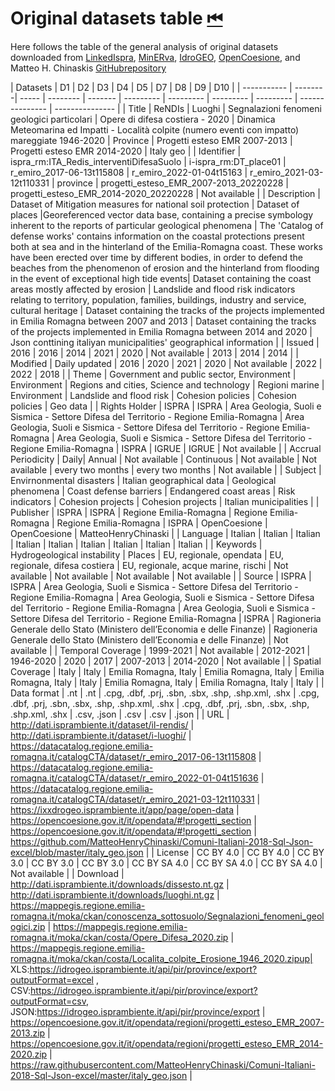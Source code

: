 # Original datasets table [⏮](README.md)



Here follows the table of the general analysis of original datasets downloaded from [LinkedIspra](http://dati.isprambiente.it/), [MinERva](https://datacatalog.regione.emilia-romagna.it/catalogCTA/dataset), [IdroGEO](https://idrogeo.isprambiente.it/app/page/open-data), [OpenCoesione](https://opencoesione.gov.it/it/), and Matteo H. Chinaskis [GitHubrepository](https://github.com/MatteoHenryChinaski/Comuni-Italiani-2018-Sql-Json-excel)


| Datasets | D1 | D2 | D3 | D4 | D5 | D7 | D8 | D9 | D10 |
| ----------- | --------| ----- | -------- | ------- | --------- | --------- | --------- | --------- | --------------- | --------------- |
| Title | ReNDIs | Luoghi | Segnalazioni fenomeni geologici particolari | Opere di difesa costiera - 2020 | Dinamica Meteomarina ed Impatti - Località colpite (numero eventi con impatto) mareggiate 1946-2020 | Province | Progetti esteso EMR 2007-2013 | Progetti esteso EMR 2014-2020 | Italy geo |
| Identifier | ispra_rm:ITA_Redis_interventiDifesaSuolo | i-ispra_rm:DT_place01 | r_emiro_2017-06-13t115808 | r_emiro_2022-01-04t15163 | r_emiro_2021-03-12t110331 | province | progetti_esteso_EMR_2007-2013_20220228 | progetti_esteso_EMR_2014-2020_20220228 | Not available |
| Description | Dataset of Mitigation measures for national soil protection | Dataset of places |Georeferenced vector data base, containing a precise symbology inherent to the reports of particular geological phenomena | The 'Catalog of defense works' contains information on the coastal protections present both at sea and in the hinterland of the Emilia-Romagna coast. These works have been erected over time by different bodies, in order to defend the beaches from the phenomenon of erosion and the hinterland from flooding in the event of exceptional high tide events| Dataset containing the coast areas mostly affected by erosion | Landslide and flood risk indicators relating to territory, population, families, buildings, industry and service, cultural heritage | Dataset containing the tracks of the projects implemented in Emilia Romagna between 2007 and 2013 | Dataset containing the tracks of the projects implemented in Emilia Romagna between 2014 and 2020 | Json conttining italiyan municipalities' geographical information |
| Issued | 2016 | 2016 | 2014 | 2021 | 2020 | Not available | 2013 | 2014 | 2014 |
| Modified | Daily updated | 2016 | 2020 | 2021 | 2020 | Not available | 2022 | 2022 | 2018 |
| Theme | Government and public sector, Environment | Environment | Regions and cities, Science and technology | Regioni marine | Environment | Landslide and flood risk | Cohesion policies | Cohesion policies | Geo data |
| Rights Holder	 | ISPRA | ISPRA | Area Geologia, Suoli e Sismica - Settore Difesa del Territorio - Regione Emilia-Romagna | Area Geologia, Suoli e Sismica - Settore Difesa del Territorio - Regione Emilia-Romagna | Area Geologia, Suoli e Sismica - Settore Difesa del Territorio - Regione Emilia-Romagna | ISPRA | IGRUE | IGRUE | Not available |
| Accrual Periodicity | Daily| Annual | Not available | Continuous | Not available | Not available | every two months | every two months | Not available |
| Subject | Envirnonmental disasters | Italian geographical data | Geological phenomena | Coast defense barriers | Endangered coast areas | Risk indicators  | Cohesion projects | Cohesion projects | Italian municipalities |
| Publisher | ISPRA | ISPRA | Regione Emilia-Romagna | Regione Emilia-Romagna | Regione Emilia-Romagna | ISPRA | OpenCoesione | OpenCoesione | MatteoHenryChinaski |
| Language | Italian | Italian | Italian | Italian | Italian | Italian | Italian | Italian | Italian |
| Keywords | Hydrogeological instability  | Places | EU, regionale, opendata | EU, regionale, difesa costiera | EU, regionale, acque marine, rischi | Not available | Not available | Not available | Not available |
| Source | ISPRA | ISPRA | Area Geologia, Suoli e Sismica - Settore Difesa del Territorio - Regione Emilia-Romagna | Area Geologia, Suoli e Sismica - Settore Difesa del Territorio - Regione Emilia-Romagna | Area Geologia, Suoli e Sismica - Settore Difesa del Territorio - Regione Emilia-Romagna | ISPRA | Ragioneria Generale dello Stato (Ministero dell’Economia e delle Finanze) | Ragioneria Generale dello Stato (Ministero dell’Economia e delle Finanze) | Not available |
| Temporal Coverage | 1999-2021 | Not available | 2012-2021 | 1946-2020 | 2020 | 2017 | 2007-2013 | 2014-2020 | Not available |
| Spatial Coverage | Italy | Italy | Emilia Romagna, Italy | Emilia Romagna, Italy | Emilia Romagna, Italy | Italy | Emilia Romagna, Italy | Emilia Romagna, Italy | Italy |
| Data format	 | .nt | .nt | .cpg, .dbf, .prj, .sbn, .sbx, .shp, .shp.xml, .shx | .cpg, .dbf, .prj, .sbn, .sbx, .shp, .shp.xml, .shx | .cpg, .dbf, .prj, .sbn, .sbx, .shp, .shp.xml, .shx | .csv, .json | .csv | .csv | .json |
| URL | http://dati.isprambiente.it/dataset/il-rendis/ | http://dati.isprambiente.it/dataset/i-luoghi/ | https://datacatalog.regione.emilia-romagna.it/catalogCTA/dataset/r_emiro_2017-06-13t115808 | https://datacatalog.regione.emilia-romagna.it/catalogCTA/dataset/r_emiro_2022-01-04t151636 | https://datacatalog.regione.emilia-romagna.it/catalogCTA/dataset/r_emiro_2021-03-12t110331 | https://ixxdrogeo.isprambiente.it/app/page/open-data | https://opencoesione.gov.it/it/opendata/#!progetti_section | https://opencoesione.gov.it/it/opendata/#!progetti_section | https://github.com/MatteoHenryChinaski/Comuni-Italiani-2018-Sql-Json-excel/blob/master/italy_geo.json |
| License | CC BY 4.0 | CC BY 4.0 | CC BY 3.0 | CC BY 3.0 | CC BY 3.0 | CC BY SA 4.0 | CC BY SA 4.0 | CC BY SA 4.0 | Not available |
| Download | http://dati.isprambiente.it/downloads/dissesto.nt.gz | http://dati.isprambiente.it/downloads/luoghi.nt.gz | https://mappegis.regione.emilia-romagna.it/moka/ckan/conoscenza_sottosuolo/Segnalazioni_fenomeni_geologici.zip | https://mappegis.regione.emilia-romagna.it/moka/ckan/costa/Opere_Difesa_2020.zip |  https://mappegis.regione.emilia-romagna.it/moka/ckan/costa/Localita_colpite_Erosione_1946_2020.zipup| XLS:https://idrogeo.isprambiente.it/api/pir/province/export?outputFormat=excel , CSV:https://idrogeo.isprambiente.it/api/pir/province/export?outputFormat=csv, JSON:https://idrogeo.isprambiente.it/api/pir/province/export  | https://opencoesione.gov.it/it/opendata/regioni/progetti_esteso_EMR_2007-2013.zip | https://opencoesione.gov.it/it/opendata/regioni/progetti_esteso_EMR_2014-2020.zip | https://raw.githubusercontent.com/MatteoHenryChinaski/Comuni-Italiani-2018-Sql-Json-excel/master/italy_geo.json |
